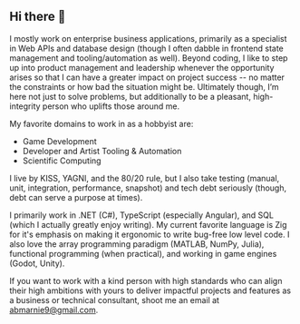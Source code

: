 ## Hi there 👋

I mostly work on enterprise business applications, primarily as a specialist in Web APIs and database design (though I often dabble in frontend state management and tooling/automation as well). Beyond coding, I like to step up into product management and leadership whenever the opportunity arises so that I can have a greater impact on project success -- no matter the constraints or how bad the situation might be. Ultimately though, I’m here not just to solve problems, but additionally to be a pleasant, high-integrity person who uplifts those around me.

My favorite domains to work in as a hobbyist are:
- Game Development
- Developer and Artist Tooling & Automation
- Scientific Computing

I live by KISS, YAGNI, and the 80/20 rule, but I also take testing (manual, unit, integration, performance, snapshot) and tech debt seriously (though, debt can serve a purpose at times).

I primarily work in .NET (C#), TypeScript (especially Angular), and SQL (which I actually greatly enjoy writing). My current favorite language is Zig for it's emphasis on making it ergonomic to write bug-free low level code. I also love the array programming paradigm (MATLAB, NumPy, Julia), functional programming (when practical), and working in game engines (Godot, Unity).

If you want to work with a kind person with high standards who can align their high ambitions with yours to deliver impactful projects and features as a business or technical consultant, shoot me an email at abmarnie9@gmail.com.
